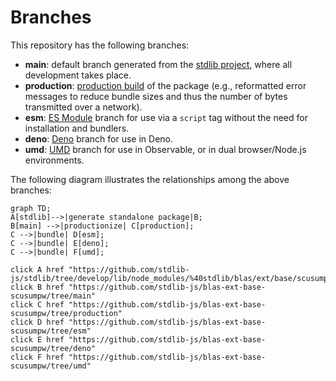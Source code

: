 <!--

@license Apache-2.0

Copyright (c) 2022 The Stdlib Authors.

Licensed under the Apache License, Version 2.0 (the "License");
you may not use this file except in compliance with the License.
You may obtain a copy of the License at

    http://www.apache.org/licenses/LICENSE-2.0

Unless required by applicable law or agreed to in writing, software
distributed under the License is distributed on an "AS IS" BASIS,
WITHOUT WARRANTIES OR CONDITIONS OF ANY KIND, either express or implied.
See the License for the specific language governing permissions and
limitations under the License.

-->

# Branches

This repository has the following branches:

-   **main**: default branch generated from the [stdlib project][stdlib-url], where all development takes place.
-   **production**: [production build][production-url] of the package (e.g., reformatted error messages to reduce bundle sizes and thus the number of bytes transmitted over a network).
-   **esm**: [ES Module][esm-url] branch for use via a `script` tag without the need for installation and bundlers.
-   **deno**: [Deno][deno-url] branch for use in Deno.
-   **umd**: [UMD][umd-url] branch for use in Observable, or in dual browser/Node.js environments.

The following diagram illustrates the relationships among the above branches:

```mermaid
graph TD;
A[stdlib]-->|generate standalone package|B;
B[main] -->|productionize| C[production];
C -->|bundle| D[esm];
C -->|bundle| E[deno];
C -->|bundle| F[umd];

click A href "https://github.com/stdlib-js/stdlib/tree/develop/lib/node_modules/%40stdlib/blas/ext/base/scusumpw"
click B href "https://github.com/stdlib-js/blas-ext-base-scusumpw/tree/main"
click C href "https://github.com/stdlib-js/blas-ext-base-scusumpw/tree/production"
click D href "https://github.com/stdlib-js/blas-ext-base-scusumpw/tree/esm"
click E href "https://github.com/stdlib-js/blas-ext-base-scusumpw/tree/deno"
click F href "https://github.com/stdlib-js/blas-ext-base-scusumpw/tree/umd"
```

[stdlib-url]: https://github.com/stdlib-js/stdlib/tree/develop/lib/node_modules/%40stdlib/blas/ext/base/scusumpw
[production-url]: https://github.com/stdlib-js/blas-ext-base-scusumpw/tree/production
[deno-url]: https://github.com/stdlib-js/blas-ext-base-scusumpw/tree/deno
[umd-url]: https://github.com/stdlib-js/blas-ext-base-scusumpw/tree/umd
[esm-url]: https://github.com/stdlib-js/blas-ext-base-scusumpw/tree/esm